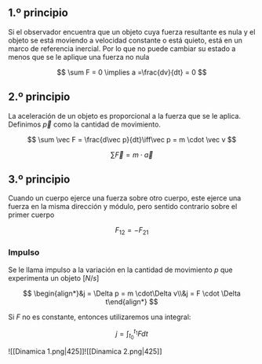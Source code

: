 ## 1.º principio

Si el observador encuentra que un objeto cuya fuerza resultante es nula y el objeto se está moviendo a velocidad constante o está quieto, está en un marco de referencia inercial. Por lo que no puede cambiar su estado a menos que se le aplique una fuerza no nula

$$
\sum F = 0 \implies a =\frac{dv}{dt} = 0
$$

## 2.º principio

La aceleración de un objeto es proporcional a la fuerza que se le aplica. Definimos $\vec p$ como la cantidad de movimiento.

$$
\sum \vec F = \frac{d\vec p}{dt}\iff\vec p = m \cdot \vec v
$$

$$
\sum \vec F = m \cdot \vec a
$$

## 3.º principio

Cuando un cuerpo ejerce una fuerza sobre otro cuerpo, este ejerce una fuerza en la misma dirección y módulo, pero sentido contrario sobre el primer cuerpo

$$
F_{12} = -F_{21}
$$

### Impulso

Se le llama impulso a la variación en la cantidad de movimiento $p$ que experimenta un objeto $[N/s]$

$$
\begin{align*}&j = \Delta p = m \cdot\Delta v\\&j = F \cdot \Delta t\end{align*}
$$

Si $F$ no es constante, entonces utilizaremos una integral:

$$
j = \int_{t_0}^{t_1} Fdt
$$

![[Dinamica 1.png|425]]![[Dinamica 2.png|425]]
